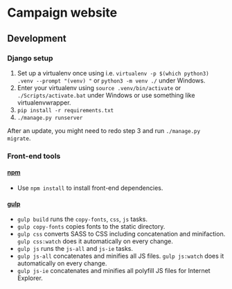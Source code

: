 # Campaign website

## Development

### Django setup
1. Set up a virtualenv once using i.e. `virtualenv -p $(which python3) .venv --prompt "(venv) "` or `python3 -m venv ./` under Windows.
2. Enter your virtualenv using `source .venv/bin/activate` or `./Scripts/activate.bat` under Windows or use something like virtualenvwrapper.
3. `pip install -r requirements.txt`
4. `./manage.py runserver`

After an update, you might need to redo step 3 and run `./manage.py migrate`.

### Front-end tools
#### [npm](https://www.npmjs.com/)
* Use `npm install` to install front-end dependencies.

#### [gulp](http://gulpjs.com/)
* `gulp build` runs the `copy-fonts`, `css`, `js` tasks.
* `gulp copy-fonts` copies fonts to the static directory.
* `gulp css` converts SASS to CSS including concatenation and minifaction. `gulp css:watch` does it automatically on every change.
* `gulp js` runs the `js-all` and `js-ie` tasks.
* `gulp js-all` concatenates and minifies all JS files. `gulp js:watch` does it automatically on every change.
* `gulp js-ie` concatenates and minifies all polyfill JS files for Internet Explorer.
